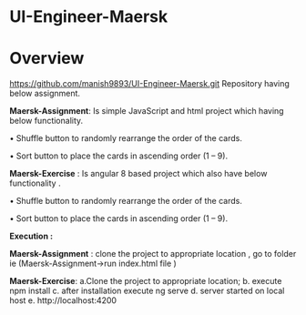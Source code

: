 # UI-Engineer-Maersk


# Overview 
https://github.com/manish9893/UI-Engineer-Maersk.git Repository having below assignment.

**Maersk-Assignment**: Is simple JavaScript and html project which having below functionality.

• Shuffle button to randomly rearrange the order of the cards.

• Sort button to place the cards in ascending order (1 – 9).

**Maersk-Exercise** : Is angular 8 based project which also have below functionality .

• Shuffle button to randomly rearrange the order of the cards.

• Sort button to place the cards in ascending order (1 – 9).



**Execution :**

 **Maersk-Assignment**  : clone the project to appropriate location , go to folder ie (Maersk-Assignment->run index.html file )

**Maersk-Exercise**: a.Clone the project to appropriate location; 
		     b. execute npm install 
		     c. after installation execute ng serve
		     d. server started on local host
		     e. http://localhost:4200
